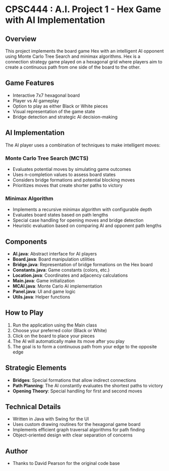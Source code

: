 # CPSC444 : A.I. Project 1 - Hex Game with AI Implementation

## Overview
This project implements the board game Hex with an intelligent AI opponent using Monte Carlo Tree Search and minimax algorithms. Hex is a connection strategy game played on a hexagonal grid where players aim to create a continuous path from one side of the board to the other.

## Game Features
- Interactive 7x7 hexagonal board
- Player vs AI gameplay
- Option to play as either Black or White pieces
- Visual representation of the game state
- Bridge detection and strategic AI decision-making

## AI Implementation
The AI player uses a combination of techniques to make intelligent moves:

### Monte Carlo Tree Search (MCTS)
- Evaluates potential moves by simulating game outcomes
- Uses n-completion values to assess board states
- Considers bridge formations and potential blocking moves
- Prioritizes moves that create shorter paths to victory

### Minimax Algorithm
- Implements a recursive minimax algorithm with configurable depth
- Evaluates board states based on path lengths
- Special case handling for opening moves and bridge detection
- Heuristic evaluation based on comparing AI and opponent path lengths

## Components
- **AI.java**: Abstract interface for AI players
- **Board.java**: Board manipulation utilities
- **Bridge.java**: Representation of bridge formations on the Hex board
- **Constants.java**: Game constants (colors, etc.)
- **Location.java**: Coordinates and adjacency calculations
- **Main.java**: Game initialization
- **MCAI.java**: Monte Carlo AI implementation
- **Panel.java**: UI and game logic
- **Utils.java**: Helper functions

## How to Play
1. Run the application using the Main class
2. Choose your preferred color (Black or White)
3. Click on the board to place your pieces
4. The AI will automatically make its move after you play
5. The goal is to form a continuous path from your edge to the opposite edge

## Strategic Elements
- **Bridges**: Special formations that allow indirect connections
- **Path Planning**: The AI constantly evaluates the shortest paths to victory
- **Opening Theory**: Special handling for first and second moves

## Technical Details
- Written in Java with Swing for the UI
- Uses custom drawing routines for the hexagonal game board
- Implements efficient graph traversal algorithms for path finding
- Object-oriented design with clear separation of concerns

## Author
- Thanks to David Pearson for the original code base
